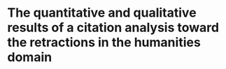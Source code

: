 # The quantitative and qualitative results of a citation analysis toward the retractions in the humanities domain
